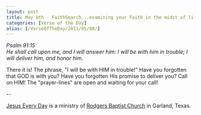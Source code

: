 ```yaml
---
layout: post
title: May 8th - FaithSearch...examining your Faith in the midst of life's
categories: [Verse of the Day]
alias: [/VerseOfTheDay/2011/05/08/]
---
```


_Psalm 91:15  
He shall call upon me, and I will answer him: I will be with him in
trouble; I will deliver him, and honor him._

There it is! The phrase, "I will be with HIM in trouble!" Have you
forgotten that GOD is with you? Have you forgotten His promise to
deliver you? Call on HIM! The "prayer-lines" are open and waiting for
your call!

 --

<a href=http://jesuseveryday.net>Jesus Every Day</a> is a ministry of <a href=http://rodgersbaptist.net>Rodgers Baptist Church</a> in Garland, Texas.
